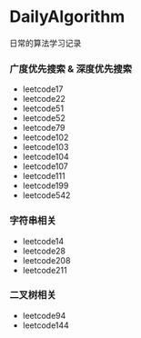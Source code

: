 # DailyAlgorithm

日常的算法学习记录

### 广度优先搜索 & 深度优先搜索

- leetcode17
- leetcode22
- leetcode51
- leetcode52
- leetcode79
- leetcode102
- leetcode103
- leetcode104
- leetcode107
- leetcode111
- leetcode199
- leetcode542

### 字符串相关

- leetcode14
- leetcode28
- leetcode208
- leetcode211

### 二叉树相关

- leetcode94
- leetcode144

